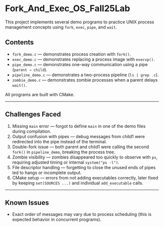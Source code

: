 # Fork_And_Exec_OS_Fall25Lab

This project implements several demo programs to practice UNIX process management concepts using `fork`, `exec`, `pipe`, and `wait`.

## Contents
- `fork_demo.c` — demonstrates process creation with `fork()`.
- `exec_demo.c` — demonstrates replacing a process image with `execvp()`.
- `pipe_demo.c` — demonstrates one-way communication using a pipe (`parent → child`).
- `pipeline_demo.c` — demonstrates a two-process pipeline (`ls | grep .c`).
- `zombie_demo.c` — demonstrates zombie processes when a parent delays `wait()`.

All programs are built with CMake.

---

## Challenges Faced
1. Missing `main` error — forgot to define `main` in one of the demo files during compilation.
2. Output confusion with pipes — debug messages from child1 were redirected into the pipe instead of the terminal.
3. Double-fork issue — both parent and child1 were calling the second `fork()` in `pipeline_demo`, breaking the process tree.
4. Zombie visibility — zombies disappeared too quickly to observe with `ps`, requiring adjusted timing or internal `system("ps -l")`.
5. File descriptor handling — forgetting to close the unused ends of pipes led to hangs or incomplete output.
6. CMake setup — errors from not adding executables correctly, later fixed by keeping `set(SOURCES ...)` and individual `add_executable` calls.

---

## Known Issues
- Exact order of messages may vary due to process scheduling (this is expected behavior in concurrent programs).
